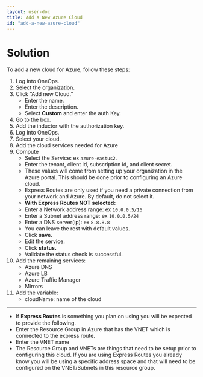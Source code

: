 ```yaml
---
layout: user-doc
title: Add a New Azure Cloud
id: "add-a-new-azure-cloud"
---
```


# Solution

To add a new cloud for Azure, follow these steps:  


1. Log into OneOps.
2. Select the organization.
3. Click “Add new Cloud.”
    * Enter the name.
    * Enter the description.
    * Select **Custom** and enter the auth Key.
4. Go to the box.
5. Add the inductor with the authorization key.
6. Log into OneOps.
7. Select your cloud.
8. Add the cloud services needed for Azure
9. Compute  
    * Select the Service: ex `azure-eastus2`.  
    * Enter the tenant, client id, subscription id, and client secret.  
    * These values will come from setting up your organization in the Azure portal.  This should be done prior to configuring an Azure cloud.  
    * Express Routes are only used if you need a private connection from your network and Azure. By default, do not select it.  
    * **With Express Routes NOT selected:**
    * Enter a Network address range: ex `10.0.0.5/16`  
    * Enter a Subnet address range: ex `10.0.0.5/24`  
    * Enter a DNS server(ip): ex `8.8.8.8`
    * You can leave the rest with default values.  
    * Click **save.**  
    * Edit the service.  
    * Click **status.**  
    * Validate the status check is successful.  
10. Add the remaining services:
    * Azure DNS
    * Azure LB
    * Azure Traffic Manager
    * Mirrors
11. Add the variable:
    * cloudName: name of the cloud

----

* If **Express Routes** is something you plan on using you will be expected to provide the following.  
* Enter the Resource Group in Azure that has the VNET which is connected to the express route.  
* Enter the VNET name  
* The Resource Group and VNETs are things that need to be setup prior to configuring this cloud.  If you are using Express Routes you already know you will be using a specific address space and that will need to be configured on the VNET/Subnets in this resource group.
  
